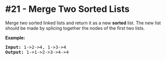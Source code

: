 # \#21 - Merge Two Sorted Lists
<p>Merge two sorted linked lists and return it as a new <strong>sorted</strong> list. The new list should be made by splicing together the nodes of the first two lists.</p>

<p><b>Example:</b></p>

<pre>
<b>Input:</b> 1-&gt;2-&gt;4, 1-&gt;3-&gt;4
<b>Output:</b> 1-&gt;1-&gt;2-&gt;3-&gt;4-&gt;4
</pre>
